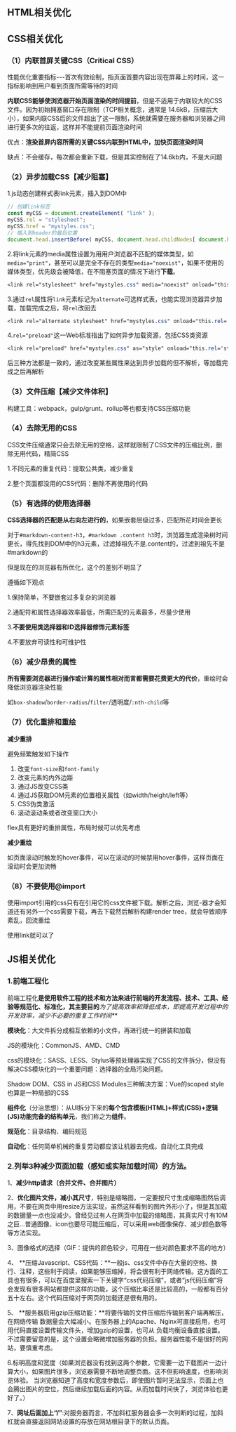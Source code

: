 ## HTML相关优化

## CSS相关优化

### （1）内联首屏关键CSS（Critical CSS）

性能优化重要指标---首次有效绘制，指页面首要内容出现在屏幕上的时间，这一指标影响到用户看到页面所需等待的时间

**内联CSS能够使浏览器开始页面渲染的时间提前**，但是不适用于内联较大的CSS文件。因为初始拥塞窗口存在限制（TCP相关概念，通常是 14.6kB，压缩后大小），如果内联CSS后的文件超出了这一限制，系统就需要在服务器和浏览器之间进行更多次的往返，这样并不能提前页面渲染时间

优点：**渲染首屏内容所需的关键CSS内联到HTML中，加快页面渲染时间**

缺点：不会缓存，每次都会重新下载，但是其实控制在了14.6kb内，不是大问题

### （2）异步加载CSS【减少阻塞】

1.js动态创建样式表link元素，插入到DOM中

```js
// 创建link标签
const myCSS = document.createElement( "link" );
myCSS.rel = "stylesheet";
myCSS.href = "mystyles.css";
// 插入到header的最后位置
document.head.insertBefore( myCSS, document.head.childNodes[ document.head.childNodes.length - 1 ].nextSibling );
```

2.将link元素的media属性设置为用用户浏览器不匹配的媒体类型，如`media="print"`，甚至可以是完全不存在的类型`media="noexist"`，如果不使用的媒体类型，优先级会被降低，在不阻塞页面的情况下进行**下载**。

```css
<link rel="stylesheet" href="mystyles.css" media="noexist" onload="this.media='all'">/*在文件加载完成之后，将media的值设为screen或all，从而让浏览器开始解析CSS*/
```

3.通过`rel`属性将`link`元素标记为`alternate`可选样式表，也能实现浏览器异步加载，加载完成之后，将`rel`改回去

```css
<link rel="alternate stylesheet" href="mystyles.css" onload="this.rel='stylesheet'">
```

4.``rel="preload"``这一Web标准指出了如何异步加载资源，包括CSS类资源

```css
<link rel="preload" href="mystyles.css" as="style" onload="this.rel='stylesheet'">/*as是必须的。忽略as属性，或者错误的as属性会使preload等同于XHR请求，浏览器不知道加载的是什么内容，因此此类资源加载优先级会非常低*/
```

后三种方法都是一致的，通过改变某些属性来达到异步加载的但不解析，等加载完成之后再解析

### （3）文件压缩【减少文件体积】

构建工具：webpack，gulp/grunt、rollup等也都支持CSS压缩功能

### （4）去除无用的CSS

CSS文件压缩通常只会去除无用的空格，这样就限制了CSS文件的压缩比例，删除无用代码，精简CSS

1.不同元素的重复代码：提取公共类，减少重复

2.整个页面都没用的CSS代码：删除不再使用的代码

### （5）有选择的使用选择器

**CSS选择器的匹配是从右向左进行的**，如果嵌套层级过多，匹配所花时间会更长

对于`#markdown-content-h3`，`#markdown .content h3`时，浏览器生成渲染树时间更长，得先找到DOM中的h3元素，过滤掉祖先不是.content的，过滤到祖先不是#markdown的

但是现在的浏览器有所优化，这个的差别不明显了

遵循如下观点

1.保持简单，不要嵌套过多复杂的浏览器

2.通配符和属性选择器效率最低，所需匹配的元素最多，尽量少使用

3.**不要使用类选择器和ID选择器修饰元素标签**

4.不要放弃可读性和可维护性

### （6）减少昂贵的属性

**所有需要浏览器进行操作或计算的属性相对而言都需要花费更大的代价**，重绘时会降低浏览器渲染性能

如`box-shadow`/`border-radius`/`filter`/透明度/`:nth-child`等

### （7）优化重排和重绘

**减少重排**

避免频繁触发如下操作

1. 改变`font-size`和`font-family`
2. 改变元素的内外边距
3. 通过JS改变CSS类
4. 通过JS获取DOM元素的位置相关属性（如width/height/left等）
5. CSS伪类激活
6. 滚动滚动条或者改变窗口大小

flex具有更好的重排属性，布局时候可以优先考虑

**减少重绘**

如页面滚动时触发的hover事件，可以在滚动的时候禁用hover事件，这样页面在滚动时会更加流畅

### （8）不要使用@import

使用import引用的css只有在引用它的css文件被下载。解析之后，浏览-器才会知道还有另外一个css需要下载，再去下载然后解析构建render tree，就会导致顺序紊乱，回流重绘

使用link就可以了

## JS相关优化

### 1.前端工程化

前端工程化**是使用软件工程的技术和方法来进行前端的开发流程、技术、工具、经验等规范化、标准化，其主要目的***为了提高效率和降低成本，即提高开发过程中的开发效率，减少不必要的重复工作时间\***

**模块化**：大文件拆分成相互依赖的小文件，再进行统一的拼装和加载

JS的模块化：CommonJS、AMD、CMD

css的模块化：SASS、LESS、Stylus等预处理器实现了CSS的文件拆分，但没有解决CSS模块化的一个重要问题：选择器的全局污染问题。

Shadow DOM、CSS in JS和CSS Modules三种解决方案：Vue的scoped style也算是一种局部的CSS

**组件化**（分治思想）：从UI拆分下来的**每个包含模板(HTML)+样式(CSS)+逻辑(JS)功能完备的结构单元**，我们称之为**组件**。

**规范化**：目录结构、编码规范

**自动化**：任何简单机械的重复劳动都应该让机器去完成。自动化工具完成  

### 2.列举3种减少页面加载（感知或实际加载时间）的方法。

1、**减少http请求（合并文件、合并图片）**

2、**优化图片文件，减小其尺寸**，特别是缩略图，一定要按尺寸生成缩略图然后调用，不要在网页中用resize方法实现，虽然这样看到的图片外形小了，但是其加载的数据量一点也没减少。曾经见过有人在网页中加载的缩略图，其真实尺寸有10M之巨…普通图像、icon也要尽可能压缩后，可以采用web图像保存、减少颜色数等等方法实现。

3、图像格式的选择（GIF：提供的颜色较少，可用在一些对颜色要求不高的地方）

4、 **压缩Javascript、CSS代码：**一般js、css文件中存在大量的空格、换行、注释，这些利于阅读，如果能够压缩掉，将会很有利于网络传输。这方面的工具也有很多，可以在百度里搜索一下关键字“css代码压缩”，或者“js代码压缩”将会发现有很多网站都提供这样的功能，这个压缩比率还是比较高的，一般都有百分五十左右。这个代码压缩对于网页的加载还是很有用的。

5、 **服务器启用gzip压缩功能：**将要传输的文件压缩后传输到客户端再解压，在网络传输 数据量会大幅减小。在服务器上的Apache、Nginx可直接启用，也可用代码直接设置传输文件头，增加gzip的设置，也可从 负载均衡设备直接设置。不过需要留意的是，这个设置会略微增加服务器的负担。服务器性能不是很好的网站，要慎重考虑。

6.标明高度和宽度（如果浏览器没有找到这两个参数，它需要一边下载图片一边计算大小，如果图片很多，浏览器需要不断地调整页面。这不但影响速度，也影响浏览体验。 当浏览器知道了高度和宽度参数后，即使图片暂时无法显示，页面上也会腾出图片的空位，然后继续加载后面的内容。从而加载时间快了，浏览体验也更好了。）

7、**网址后面加上“/”**:对服务器而言，不加斜杠服务器会多一次判断的过程，加斜杠就会直接返回网站设置的存放在网站根目录下的默认页面。